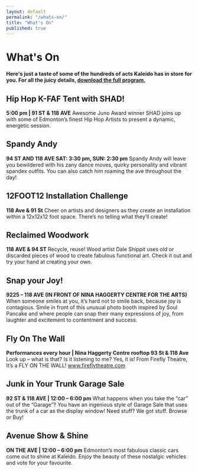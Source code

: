 ```yaml
---
layout: default
permalink: "/whats-on/"
title: "What's On"
published: true
---
```


# What's On
**Here's just a taste of some of the hundreds of acts Kaleido has in store for you. For all the juicy details, [download the full program.](http://cl.ly/QtEf/kaleido-program-2013-web.pdf)**

## Hip Hop K-FAF Tent with SHAD!
**5:00 pm | 91 ST & 118 AVE**
Awesome Juno Award winner SHAD joins up with some of Edmonton’s finest Hip Hop Artists to present a dynamic, energetic session.

## Spandy Andy
**94 ST AND 118 AVE SAT: 3:30 pm, SUN: 2:30 pm**
Spandy Andy will leave you bewildered with his zany dance moves, quirky personality and vibrant spandex outfits. You can also catch him roaming the ave throughout the day!

## 12FOOT12 Installation Challenge
**118 Ave & 91 St**
Cheer on artists and designers as they create an installation within a 12x12x12 foot space. There’s no telling what they’ll create!

## Reclaimed Woodwork
**118 AVE & 94 ST**
Recycle, reuse! Wood artist Dale Shippit uses old or discarded pieces of wood to create fabulous functional art. Check it out and try your hand at creating your own.

## Snap your Joy!
**9225 – 118 AVE (IN FRONT OF NINA HAGGERTY CENTRE FOR THE ARTS)**
When someone smiles at you, it’s hard not to smile back, because joy is contagious. Smile in front of this unusual photo booth inspired by Soul Pancake and where people can snap their many expressions of joy, from laughter and excitement to contentment and success.

## Fly On The Wall
**Performances every hour | Nina Haggerty Centre rooftop 93 St & 118 Ave**
Look up – what is that? Is it listening to me? Yes, it is! From Firefly Theatre, It’s a FLY ON THE WALL! www.fireflytheatre.com

## Junk in Your Trunk Garage Sale
**92 ST & 118 AVE | 12:00 – 6:00 pm**
What happens when you take the “car” out of the “Garage”? You have an ingenious style of Garage Sale that uses the trunk of a car as the display window! Need stuff? We got stuff. Browse or Buy!

## Avenue Show & Shine
**ON THE AVE | 12:00 – 6:00 pm**
Edmonton’s most fabulous classic cars come out to shine at Kaleido. Enjoy the beauty of these nostalgic vehicles and vote for your favourite.